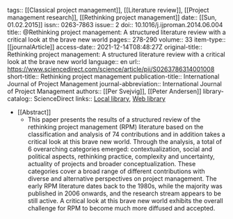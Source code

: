 tags:: [[Classical project management]], [[Literature review]], [[Project management research]], [[Rethinking project management]]
date:: [[Sun, 01.02.2015]]
issn:: 0263-7863
issue:: 2
doi:: 10.1016/j.ijproman.2014.06.004
title:: @Rethinking project management: A structured literature review with a critical look at the brave new world
pages:: 278-290
volume:: 33
item-type:: [[journalArticle]]
access-date:: 2021-12-14T08:48:27Z
original-title:: Rethinking project management: A structured literature review with a critical look at the brave new world
language:: en
url:: https://www.sciencedirect.com/science/article/pii/S0263786314001008
short-title:: Rethinking project management
publication-title:: International Journal of Project Management
journal-abbreviation:: International Journal of Project Management
authors:: [[Per Svejvig]], [[Peter Andersen]]
library-catalog:: ScienceDirect
links:: [Local library](zotero://select/library/items/9Y3E9CPT), [Web library](https://www.zotero.org/users/6520516/items/9Y3E9CPT)

- [[Abstract]]
	- This paper presents the results of a structured review of the rethinking project management (RPM) literature based on the classification and analysis of 74 contributions and in addition takes a critical look at this brave new world. Through the analysis, a total of 6 overarching categories emerged: contextualization, social and political aspects, rethinking practice, complexity and uncertainty, actuality of projects and broader conceptualization. These categories cover a broad range of different contributions with diverse and alternative perspectives on project management. The early RPM literature dates back to the 1980s, while the majority was published in 2006 onwards, and the research stream appears to be still active. A critical look at this brave new world exhibits the overall challenge for RPM to become much more diffused and accepted.